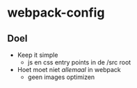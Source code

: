 # webpack-config

## Doel

- Keep it simple
  - js en css entry points in de /src root
- Hoet moet niet _allemaal_ in webpack
  - geen images optimizen
